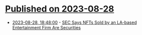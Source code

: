 # [Published on 2023-08-28](index.md)

* [2023-08-28, 18:48:00](https://news.slashdot.org/story/23/08/28/1848235/sec-says-nfts-sold-by-an-la-based-entertainment-firm-are-securities?utm_source=rss1.0mainlinkanon&utm_medium=feed) - [SEC Says NFTs Sold by an LA-based Entertainment Firm Are Securities](https://news.slashdot.org/story/23/08/28/1848235/sec-says-nfts-sold-by-an-la-based-entertainment-firm-are-securities?utm_source=rss1.0mainlinkanon&utm_medium=feed)
